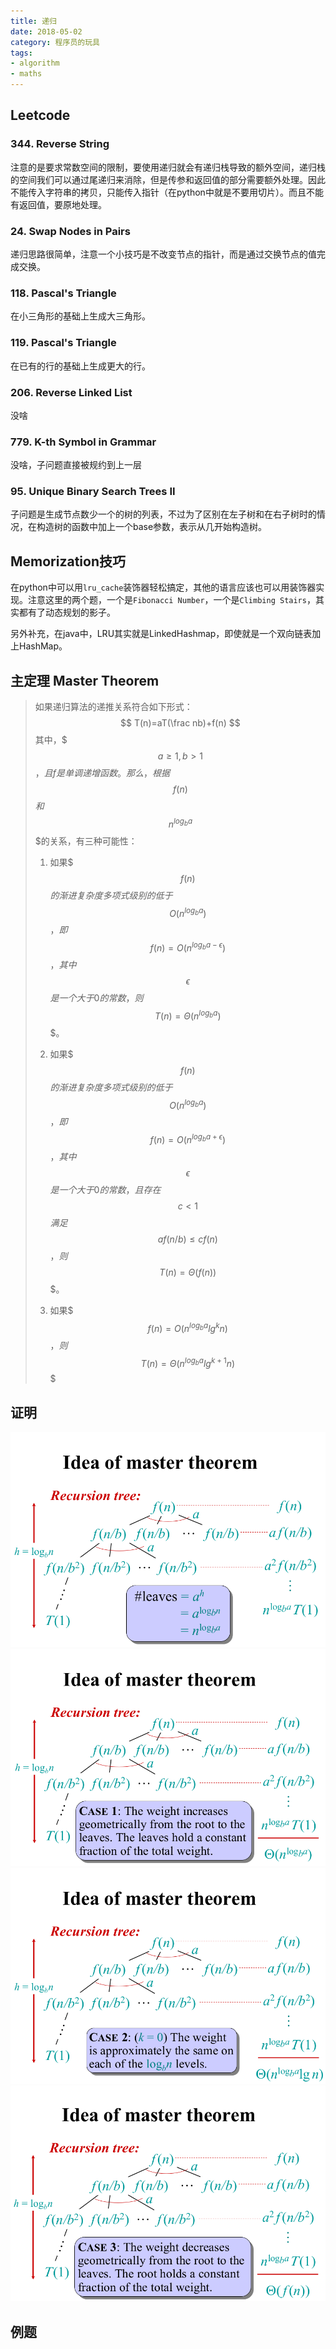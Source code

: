 ```yaml
---
title: 递归
date: 2018-05-02
category: 程序员的玩具
tags:
- algorithm
- maths
---
```



## Leetcode

### 344. Reverse String
注意的是要求常数空间的限制，要使用递归就会有递归栈导致的额外空间，递归栈的空间我们可以通过尾递归来消除，但是传参和返回值的部分需要额外处理。因此不能传入字符串的拷贝，只能传入指针（在python中就是不要用切片）。而且不能有返回值，要原地处理。


### 24. Swap Nodes in Pairs
递归思路很简单，注意一个小技巧是不改变节点的指针，而是通过交换节点的值完成交换。

### 118. Pascal's Triangle
在小三角形的基础上生成大三角形。

### 119. Pascal's Triangle
在已有的行的基础上生成更大的行。

### 206. Reverse Linked List
没啥

### 779. K-th Symbol in Grammar
没啥，子问题直接被规约到上一层

### 95. Unique Binary Search Trees II
子问题是生成节点数少一个的树的列表，不过为了区别在左子树和在右子树时的情况，在构造树的函数中加上一个base参数，表示从几开始构造树。

## Memorization技巧
在python中可以用`lru_cache`装饰器轻松搞定，其他的语言应该也可以用装饰器实现。注意这里的两个题，一个是`Fibonacci Number`，一个是`Climbing Stairs`，其实都有了动态规划的影子。

另外补充，在java中，LRU其实就是LinkedHashmap，即使就是一个双向链表加上HashMap。



## 主定理 Master Theorem

> 如果递归算法的递推关系符合如下形式：
> $$ T(n)=aT(\frac nb)+f(n) $$
> 其中，$$$a\ge1,b>1$$$，且f是单调递增函数。
> 那么，根据$$$f(n)$$$和$$$n^{log_ba}$$$的关系，有三种可能性：
>
> 1. 如果$$$f(n)$$$的渐进复杂度多项式级别的低于$$$O(n^{log_ba})$$$，即$$$f(n)=O(n^{log_ba-\epsilon})$$$，其中$$$\epsilon$$$是一个大于0的常数，则$$$T(n)=\Theta(n^{log_ba})$$$。
>
> 2. 如果$$$f(n)$$$的渐进复杂度多项式级别的低于$$$O(n^{log_ba})$$$，即$$$f(n)=O(n^{log_ba+\epsilon})$$$，其中$$$\epsilon$$$是一个大于0的常数，且存在$$$c<1$$$满足$$$af(n/b)≤cf(n)$$$，则$$$T(n)=\Theta(f(n))$$$。
>
> 3. 如果$$$f(n)=O(n^{log_ba}lg^kn)$$$，则$$$T(n)=\Theta(n^{log_ba}lg^{k+1}n)$$$

## 证明
![](/img/MasterTheorem1.png)
![](/img/MasterTheorem2.png)
![](/img/MasterTheorem3.png)
![](/img/MasterTheorem4.png)

## 例题




